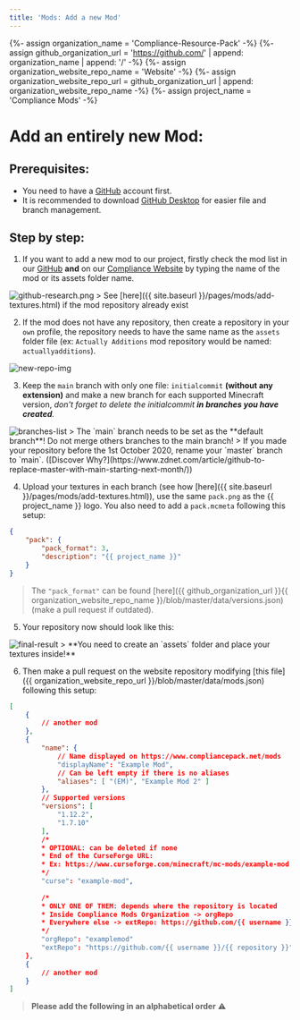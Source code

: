 ```yaml
---
title: 'Mods: Add a new Mod'
---
```

{%- assign organization_name = 'Compliance-Resource-Pack' -%}
{%- assign github_organization_url = 'https://github.com/' | append: organization_name | append: '/' -%}
{%- assign organization_website_repo_name = 'Website' -%}
{%- assign organization_website_repo_url = github_organization_url | append: organization_website_repo_name -%}
{%- assign project_name = 'Compliance Mods' -%}

# Add an entirely **new** Mod:

## Prerequisites:

- You need to have a [GitHub](https://github.com/) account first.  
- It is recommended to download [GitHub Desktop](https://desktop.github.com/) for easier file and branch management.

## Step by step: 

1.  If you want to add a new mod to our project, firstly check the mod list in our [GitHub](https://github.com/Faithful-Mods) **and** on our [Compliance Website](https://www.compliancepack.net/mods) by typing the name of the mod or its assets folder name.
<img src="{{ site.baseurl }}/images/pages/mods/add-new-mod/github-research.png" alt="github-research.png" class="center">
> See [here]({{ site.baseurl }}/pages/mods/add-textures.html) if the mod repository already exist

2.  If the mod does not have any repository, then create a repository in your `own` profile, the repository needs to have the same name as the `assets` folder file (ex: `Actually Additions` mod repository would be named: `actuallyadditions`).
<img src="{{ site.baseurl }}/images/pages/mods/add-new-mod/new-repo-img.png" alt="new-repo-img" class="center">

3.  Keep the `main` branch with only one file: `initialcommit` **(without any extension)** and make a new branch for each supported Minecraft version, _don't forget to delete the initialcommit **in branches you have created**._  
<img src="{{ site.baseurl }}/images/pages/mods/add-new-mod/branches-list.png" alt="branches-list" class="center">
> The `main` branch needs to be set as the **default branch**! Do not merge others branches to the main branch!  
> If you made your repository before the 1st October 2020, rename your `master` branch to `main`. ([Discover Why?](https://www.zdnet.com/article/github-to-replace-master-with-main-starting-next-month/))  

4.  Upload your textures in each branch (see how [here]({{ site.baseurl }}/pages/mods/add-textures.html)), use the same `pack.png` as the {{ project_name }} logo. You also need to add a `pack.mcmeta` following this setup:
```json
{
	"pack": {
		"pack_format": 3,
		"description": "{{ project_name }}"
	}
}
```
> The `"pack_format"` can be found [here]({{ github_organization_url }}{{ organization_website_repo_name }}/blob/master/data/versions.json) (make a pull request if outdated).

5.  Your repository now should look like this:
<img src="{{ site.baseurl }}/images/pages/mods/add-new-mod/final-result.png" alt="final-result" class="center">  
> **You need to create an `assets` folder and place your textures inside!**

6.  Then make a pull request on the website repository modifying [this file]({{ organization_website_repo_url }}/blob/master/data/mods.json) following this setup:
```json
[
	{
		// another mod
	},
	{
		"name": {
			// Name displayed on https://www.compliancepack.net/mods
			"displayName": "Example Mod",
			// Can be left empty if there is no aliases
			"aliases": [ "(EM)", "Example Mod 2" ]
		},
		// Supported versions
		"versions": [
			"1.12.2",
			"1.7.10"
		],
		/*
		* OPTIONAL: can be deleted if none
		* End of the CurseForge URL: 
		* Ex: https://www.curseforge.com/minecraft/mc-mods/example-mod -> example-mod
		*/
		"curse": "example-mod",
		
		/*
		* ONLY ONE OF THEM: depends where the repository is located
		* Inside Compliance Mods Organization -> orgRepo
		* Everywhere else -> extRepo: https://github.com/{{ username }}/{{ repository }}
		*/
		"orgRepo": "examplemod"
		"extRepo": "https://github.com/{{ username }}/{{ repository }}"
	},
	{
		// another mod
	}
]
```
> **Please add the following in an alphabetical order** ⚠️  